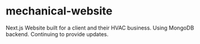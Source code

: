 # mechanical-website

Next.js Website built for a client and their HVAC business. Using MongoDB backend. Continuing to provide updates.
